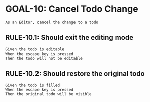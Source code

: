 # GOAL-10: Cancel Todo Change

```gherkin
As an Editor, cancel the change to a todo
```

## RULE-10.1: Should exit the editing mode

```gherkin
Given the todo is editable
When the escape key is pressed
Then the todo will not be editable
```

## RULE-10.2: Should restore the original todo

```gherkin
Given the todo is filled
When the escape key is pressed
Then the original todo will be visible
```
